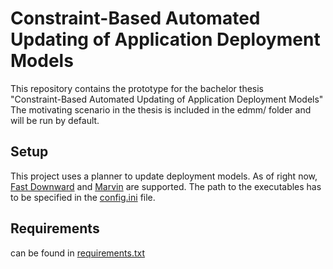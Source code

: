 # Constraint-Based Automated Updating of Application Deployment Models

This repository contains the prototype for the bachelor thesis    
"Constraint-Based Automated Updating of Application Deployment Models"   
The motivating scenario in the thesis is included in the edmm/ folder and will be run by default.

## Setup
This project uses a planner to update deployment models. As of right now, 
[Fast Downward](http://www.fast-downward.org/) and [Marvin](https://nms.kcl.ac.uk/planning/software/marvin.html) are supported. The path to the executables has to be specified in the [config.ini](https://github.com/FlxB2/Constraint-Based-Automated-Updating-of-Application-Deployment-Models/blob/master/config.ini) file.

## Requirements
can be found in [requirements.txt](https://github.com/FlxB2/Constraint-Based-Automated-Updating-of-Application-Deployment-Models/blob/master/requirements.txt)
